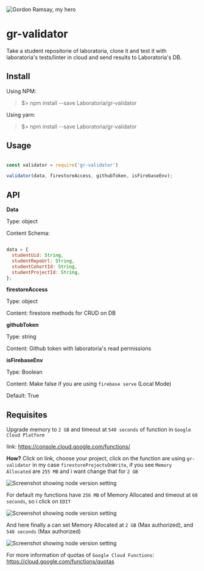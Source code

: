 ![Gordon Ramsay, my hero](https://media.giphy.com/media/l4pLY0zySvluEvr0c/giphy.gif)

# __gr-validator__

Take a student repositorie of laboratoria, clone it and test it with laboratoria's tests/linter in cloud and send results to Laboratoria's DB.

## __Install__

Using NPM:

> $> npm install --save Laboratoria/gr-validator

Using yarn:

> $> npm install --save Laboratoria/gr-validator

## __Usage__

```javascript

const validator = require('gr-validator')

validator(data, firestoreAccess, githubToken, isFirebaseEnv);

```

## __API__

__Data__

Type: object

Content Schema:
``` javascript

data = {
  studentUid: String,
  studentRepoUrl: String,
  studentCohortId: String,
  studentProjectId: String,
};

```

__firestoreAccess__

Type: object

Content: firestore methods for CRUD on DB

__githubToken__

Type: string

Content: Github token with laboratoria's read permissions

__isFirebaseEnv__

Type: Boolean

Content: Make false if you are using `firebase serve` (Local Mode)

Default: True

## __Requisites__

Upgrade memory to `2 GB` and timeout at `540 seconds` of function in `Google Cloud Platform`

link: https://console.cloud.google.com/functions/

__How?__ Click on link, choose your project, click on the function are using
`gr-validator` in my case `firestoreProjectsOnWrite`, if you see `Memory Allocated`
are `255 MB` and i want change that for `2 GB`


![Screenshot showing node version setting](https://user-images.githubusercontent.com/27020601/53919201-49f9d700-4037-11e9-87d6-e1bbd1f92ef5.png)

For default my functions have `256 MB` of Memory Allocated and timeout at `60 seconds`, so i click on `EDIT`

![Screenshot showing node version setting](https://user-images.githubusercontent.com/27020601/53919434-00f65280-4038-11e9-96b6-cc103a9f3c8a.png)

And here finally a can set Memory Allocated at `2 GB` (Max authorized), and `540 seconds` (Max authorized)

![Screenshot showing node version setting](https://user-images.githubusercontent.com/27020601/53919724-e7a1d600-4038-11e9-8776-2ab41b3a9fb0.png)

For more information of quotas of `Google Cloud Functions`: https://cloud.google.com/functions/quotas
